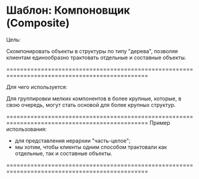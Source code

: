 Шаблон: Компоновщик (Composite)
===============================================================================================
Цель:

Скомпонировать объекты в структуры по типу "дерева", позволяя клиентам единообразно трактовать 
отдельные и составные объекты.

===============================================================================================

Для чего используется:

Для группировки мелких компонентов в более крупные, которые, в свою очередь, могут стать 
основой для более крупных структур.

===============================================================================================
Пример использования:

- для представления иерархии "часть-целое";
- мы хотим, чтобы клиенты одним способом трактовали как отдельные, так и составные объекты.

===============================================================================================